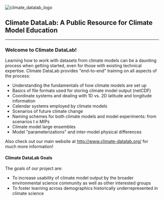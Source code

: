 ![climate_datalab_logo](https://github.com/climate-datalab/.github/assets/26262113/49c05f13-58cd-4ea0-b0ef-eaad10b9733e)

## Climate DataLab: A Public Resource for Climate Model Education

---------------------------

### Welcome to Climate DataLab!

Learning how to work with datasets from climate models can be a daunting process when getting started, even for those with existing technical expertise. Climate DataLab provides "end-to-end" training on all aspects of the process:
- Understanding the fundamentals of how climate models are set up
- Basics of file formats used for storing climate model output (netCDF)
- Coordinate systems and dealing with 1D vs. 2D latitude and longitude information
- Calendar systems employed by climate models
- Scenarios of future climate change
- Naming schemes for both climate models and model experiments: from scenarios t
o MIPs
- Climate model large ensembles
- Model "parameterizations" and inter-model physical differences

Also check out our main website at http://www.climate-datalab.org/ for much more information!


#### Climate DataLab Goals
The goals of our project are:
- To increase usability of climate model output by the broader environmental science community as well as other interested groups
- To foster learning across demographics historically underrepresented in climate science 
